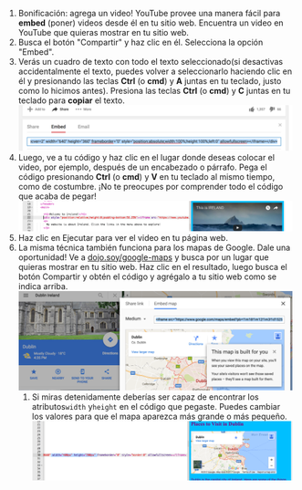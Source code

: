 1. Bonificación: agrega un video! YouTube provee una manera fácil  para **embed** \(poner\) videos desde él en tu sitio web. Encuentra un video en YouTube que quieras mostrar en tu sitio web. 
2. Busca el botón "Compartir" y haz clic en él. Selecciona la opción "Embed".
3. Verás un cuadro de texto con todo el texto seleccionado\(si desactivas accidentalmente el texto, puedes volver a seleccionarlo haciendo clic en él y presionando las teclas **Ctrl** \(o **cmd**\) y **A** juntas en tu teclado, justo como lo hicimos antes\). Presiona las teclas **Ctrl** \(o **cmd**\) y **C** juntas en tu teclado para **copiar** el texto.![](assets/EmbedYouTube.png)
4. Luego, ve a tu código y haz clic en el lugar donde deseas colocar el video, por ejemplo, después de un encabezado o párrafo. Pega el código presionando **Ctrl** \(o **cmd**\) y **V** en tu teclado al mismo tiempo, como de costumbre. ¡No te preocupes por comprender todo el código que acaba de pegar!![](assets/EmbedYouTube2.png)
5. Haz clic en Ejecutar para ver el video en tu página web.
6. La misma técnica también funciona para los mapas de Google. Dale una oportunidad! Ve a [dojo.soy/google-maps](maps.google.com) y busca por un lugar que quieras mostrar en tu sitio web. Haz clic en el resultado, luego busca el botón Compartir y obtén el código y agrégalo a tu sitio web como se indica arriba.![](assets/EmbedGoogleMap.png)
   1. Si miras detenidamente deberías ser capaz de encontrar los atributos`width` y`height` en el código que pegaste. Puedes cambiar los valores para que el mapa aparezca más grande o más pequeño.![](assets/EmbeddedGoogleMapCode.png)



